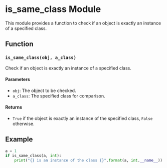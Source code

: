 # is_same_class Module

This module provides a function to check if an object is exactly an instance of a specified class.

## Function

### `is_same_class(obj, a_class)`

Check if an object is exactly an instance of a specified class.

#### Parameters

- `obj`: The object to be checked.
- `a_class`: The specified class for comparison.

#### Returns

- `True` if the object is exactly an instance of the specified class, `False` otherwise.

## Example

```python
a = 1
if is_same_class(a, int):
    print("{} is an instance of the class {}".format(a, int.__name__))

